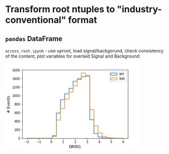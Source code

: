 # Transform root ntuples to "industry-conventional" format

## `pandas` DataFrame
`access_root.ipynb` - use uproot, load signal/backgorund, check consistency of the content, plot variables for overlaid Signal and Background:
![Example](Plots/var.jpg)
